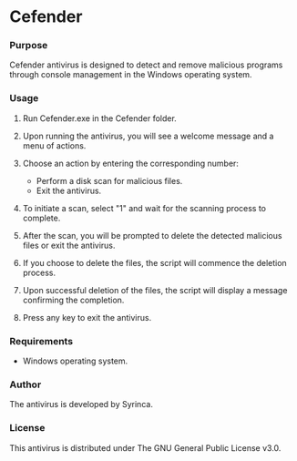 # Cefender

### Purpose
Cefender antivirus is designed to detect and remove malicious programs through console management in the Windows operating system.

### Usage
1. Run Cefender.exe in the Cefender folder.
   
2. Upon running the antivirus, you will see a welcome message and a menu of actions.
   
3. Choose an action by entering the corresponding number:
   - Perform a disk scan for malicious files.
   - Exit the antivirus.

4. To initiate a scan, select "1" and wait for the scanning process to complete.
   
5. After the scan, you will be prompted to delete the detected malicious files or exit the antivirus.

6. If you choose to delete the files, the script will commence the deletion process.
   
7. Upon successful deletion of the files, the script will display a message confirming the completion.
   
8. Press any key to exit the antivirus.

### Requirements
- Windows operating system.

### Author
The antivirus is developed by Syrinca.

### License
This antivirus is distributed under The GNU General Public License v3.0.
